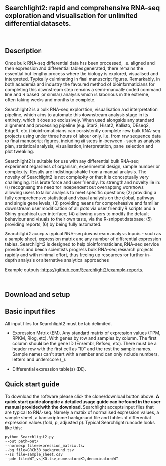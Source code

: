## Searchlight2: rapid and comprehensive RNA-seq exploration and visualisation for unlimited differential datasets.

<br>

## Description

Once bulk RNA-seq differential data has been processed, i.e. aligned and then expression and differential tables generated, there remains the essential but lengthy process where the biology is explored, visualised and interpreted. Typically culminating in final manuscript figures. Remarkably, in both academia and industry the favoured method of bioinformaticians for completing this downstream step remains a semi-manually coded command line and R based (or similar) analysis which is laborious in the extreme, often taking weeks and months to complete.

Searchlight2 is a bulk RNA-seq exploration, visualisation and interpretation pipeline, which aims to automate this downstream analysis stage in its entirety, which it does so exclusively. When used alongside any standard alignment and processing pipeline (e.g. Star2, Hisat2, Kallisto, DEseq2, EdgeR, etc.) bioinfromaticians can consistently complete new bulk RNA-seq projects using under three hours of labour only. I.e. from raw sequence data to final manuscript figures, including all steps in-between - such as analysis plan, statistical analysis, visualisation, interpretation, panel selection and plot tweaking. 

Searchlight2 is suitable for use with any differential bulk RNA-seq experiment regardless of organism, experimental design, sample number or complexity. Results are indistinguishable from a manual analysis. The novelty of Searchlight2 is not complexity or that it is conceptually very challenging. It is brute force and user friendly. Its strength and novelty lie in: (1) recognising the need for independent but overlapping workflows allowing users to tailor analysis to meet specific questions; (2) providing a fully comprehensive statistical and visual analysis on the global, pathway and single gene levels; (3) providing means for comprehensive and familiar downstream user modification of all plots via user friendly R scripts and a Shiny graphical user interface; (4) allowing users to modify the default behaviour and visuals to their own taste, via the R-snippet database; (5) providing reports; (6) by being fully automated.

Searchlight2 accepts typical RNA-seq downstream analysis inputs - such as a sample sheet, expression matrix and any number of differential expression tables.  Searchlight2 is designed to help bioinformaticians, RNA-seq service providers and bench scientists progress bulk RNA-seq research projects rapidly and with minimal effort, thus freeing up resources for further in-depth analysis or alternative analytical approaches

Example outputs: https://github.com/Searchlight2/example-reports. 

<br>

## Download and setup


## Basic input files

All input files for Searchlight2 must be tab delimited. 

* Expression Matrix (EM). Any standard matrix of expression values (TPM, RPKM, Rlog, etc). With genes by row and samples by column. The first column should be the gene ID (Ensembl, Refseq, etc). There must be a header row with the first cell as "ID" and the rest the sample names. Sample names can't start with a number and can only include numbers, letters and underscore (_). 

* Differential expression table(s) (DE). 





## Quick start guide

To download the software please click the clone/download button above. **A quick start guide alongide a detailed usage guide can be found in the user manual provided with the download.** Searchlight accepts input files that are typical to RNA-seq. Namely a matrix of normalised expression values, a sample sheet, a transcriptome background file and tables of differential expression values (fold, p, adjusted p). Typical Searchlight runcode looks like this:

```
python Searchlight2.py 
--out path=out/
--normexp file=expression_matrix.tsv
--bg file=GRCh38_background.tsv
--ss file=sample_sheet.csv
--pde file=WT_vs_KO.tsv,numerator=KO,denominator=WT
```





